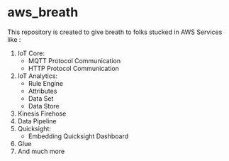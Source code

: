 # aws_breath

This repository is created to give breath to folks stucked in AWS Services like :
1. IoT Core:
   - MQTT Protocol Communication
   - HTTP Protocol Communication
2. IoT Analytics:
   - Rule Engine
   - Attributes
   - Data Set
   - Data Store
3. Kinesis Firehose
4. Data Pipeline
5. Quicksight:
   - Embedding Quicksight Dashboard
6. Glue
7. And much more
